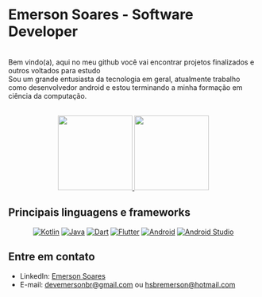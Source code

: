 # Emerson Soares - Software Developer

<br>Bem vindo(a), aqui no meu github você vai encontrar projetos finalizados e outros voltados para estudo</br>
Sou um grande entusiasta da tecnologia em geral, atualmente trabalho como desenvolvedor android e estou terminando a minha formação em ciência da computação.
<br></br>

<div align="center">
  <a href="https://github.com/EmersonAD">
    <img height="150em" src="https://github-readme-stats.vercel.app/api?username=EmersonAD&count_private=true&include_all_commits=true&show_icons=true&theme=dracula&hide_border=false&show_owner=true"/>
    <img height=150em" src="https://github-readme-stats.vercel.app/api/top-langs/?username=EmersonAD&theme=dracula&hide_border=false&&layout=compact"/>
  </a>
</div>

## Principais linguagens e frameworks
                                                                                                                                                     
<p align="center">
  <a href="https://kotlinlang.org/"><img src="https://img.shields.io/badge/-Kotlin-7f52ff?style=flat&logo=kotlin&logoColor=white" alt="Kotlin"></a>
  <a href="https://www.java.com/"><img src="https://img.shields.io/badge/-Java-007396?style=flat&logo=java&logoColor=white" alt="Java"></a>
  <a href="https://dart.dev/"><img src="https://img.shields.io/badge/-Dart-0175C2?style=flat&logo=dart&logoColor=white" alt="Dart"></a>
  <a href="https://flutter.dev/"><img src="https://img.shields.io/badge/-Flutter-02569B?style=flat&logo=flutter&logoColor=white" alt="Flutter"></a>
  <a href="https://www.android.com/"><img src="https://img.shields.io/badge/-Android-3DDC84?style=flat&logo=android&logoColor=white" alt="Android"></a>
  <a href="https://developer.android.com/studio"><img src="https://img.shields.io/badge/-Android%20Studio-3DDC84?style=flat&logo=android-studio&logoColor=white" alt="Android Studio"></a>
</p>
                                                                                                                                               
## Entre em contato

- LinkedIn: [Emerson Soares](https://www.linkedin.com/in/emerson-s-souza/)
- E-mail: devemersonbr@gmail.com ou hsbremerson@hotmail.com

